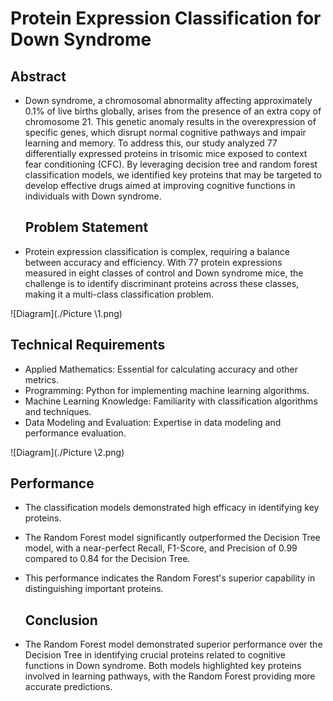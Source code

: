 # Protein Expression Classification for Down Syndrome
  
  ## Abstract

- Down syndrome, a chromosomal abnormality affecting approximately 0.1% of live births globally, arises from the presence of an extra copy of chromosome 21.
  This genetic anomaly results in the overexpression of specific genes, which disrupt normal cognitive pathways and impair learning and memory. To address this, our study analyzed
  77 differentially expressed proteins in trisomic mice exposed to context fear conditioning (CFC). By leveraging decision tree and random forest classification models, we identified
  key proteins that may be targeted to develop effective drugs aimed at improving cognitive functions in individuals with Down syndrome.

  ## Problem Statement
- Protein expression classification is complex, requiring a balance between accuracy and efficiency. With 77 protein expressions measured in eight classes of control and Down syndrome mice, 
  the challenge is to identify discriminant proteins across these classes, making it a multi-class classification problem.

![Diagram](./Picture \1.png)

  ## Technical Requirements
- Applied Mathematics: Essential for calculating accuracy and other metrics.
- Programming: Python for implementing machine learning algorithms.
- Machine Learning Knowledge: Familiarity with classification algorithms and techniques.
- Data Modeling and Evaluation: Expertise in data modeling and performance evaluation.

![Diagram](./Picture \2.png)

  ## Performance

- The classification models demonstrated high efficacy in identifying key proteins. 
- The Random Forest model significantly outperformed the Decision Tree model, with a near-perfect Recall, F1-Score, and Precision of 0.99 compared to 0.84 for the Decision Tree. 
- This performance indicates the Random Forest's superior capability in distinguishing important proteins.

  ##  Conclusion

- The Random Forest model demonstrated superior performance over the Decision Tree in identifying crucial proteins related to cognitive functions in Down syndrome. 
  Both models highlighted key proteins involved in learning pathways, with the Random Forest providing more accurate predictions.

